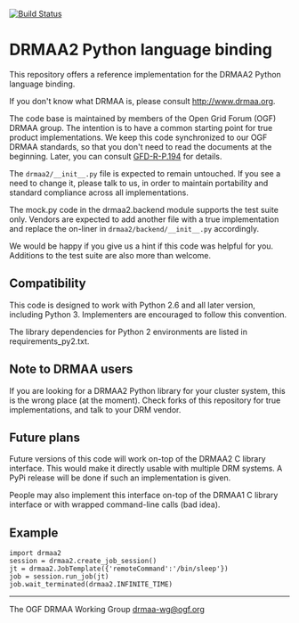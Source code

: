 [![Build Status](https://travis-ci.org/troeger/drmaa2-python.svg?branch=master)](https://travis-ci.org/troeger/drmaa2-python)

# DRMAA2 Python language binding

This repository offers a reference implementation for the DRMAA2 Python language binding.   

If you don't know what DRMAA is, please consult http://www.drmaa.org.

The code base is maintained by members of the Open Grid Forum (OGF) DRMAA group. The intention is to have a common starting point for true product implementations. We keep this code synchronized to our OGF DRMAA standards, so that you don't need to read the documents at the beginning. Later, you can consult [GFD-R-P.194](https://www.ogf.org/documents/GFD.194.pdf) for details.

The `drmaa2/__init__.py` file is expected to remain untouched. If you see a need to change it, please talk to us, in order to maintain portability and standard compliance across all implementations.

The mock.py code in the drmaa2.backend module supports the test suite only. Vendors are expected to add another file with a true implementation and replace the on-liner in `drmaa2/backend/__init__.py` accordingly.

We would be happy if you give us a hint if this code was helpful for you. Additions to the test suite are also more than welcome.

## Compatibility

This code is designed to work with Python 2.6 and all later version, including Python 3. Implementers are encouraged to follow this convention.

The library dependencies for Python 2 environments are listed in requirements_py2.txt.

## Note to DRMAA users

If you are looking for a DRMAA2 Python library for your cluster system, this is the wrong place (at the moment). Check forks of this repository for true implementations, and talk to your DRM vendor.

## Future plans

Future versions of this code will work on-top of the DRMAA2 C library interface. This would make it directly usable with multiple DRM systems. A PyPi release will be done if such an implementation is given.

People may also implement this interface on-top of the DRMAA1 C library interface or with wrapped command-line calls (bad idea). 

## Example

	import drmaa2
	session = drmaa2.create_job_session()
	jt = drmaa2.JobTemplate({'remoteCommand':'/bin/sleep'})
	job = session.run_job(jt)
	job.wait_terminated(drmaa2.INFINITE_TIME)

---
The OGF DRMAA Working Group <drmaa-wg@ogf.org>
